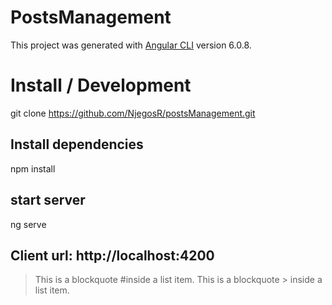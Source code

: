 # PostsManagement

This project was generated with [Angular CLI](https://github.com/angular/angular-cli) version 6.0.8.

# Install / Development

git clone https://github.com/NjegosR/postsManagement.git

## Install dependencies
npm install

## start server
ng serve

## Client url: http://localhost:4200

> This is a blockquote
> #inside a list item.
> This is a blockquote
    > inside a list item.
